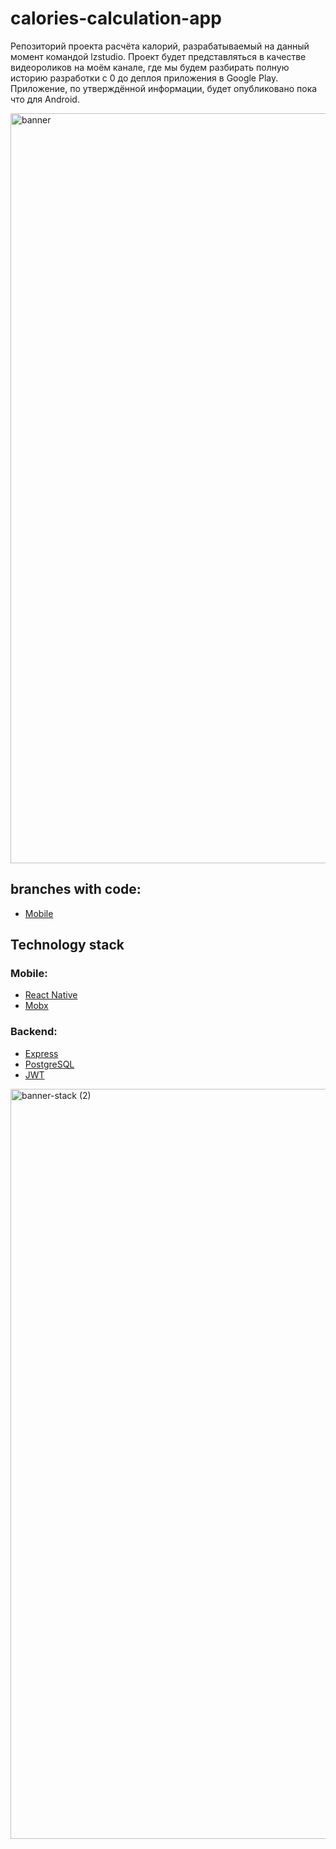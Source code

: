 # calories-calculation-app

Репозиторий проекта расчёта калорий, разрабатываемый на данный момент командой lzstudio. 
Проект будет представляться в качестве видеороликов на моём канале, где мы будем разбирать полную историю разработки с 0 до деплоя приложения в Google Play.
Приложение, по утверждённой информации, будет опубликовано пока что для Android.

<img width="1200" alt="banner" src="https://user-images.githubusercontent.com/73714921/147478464-4678b396-72da-4a3a-8446-9fe06fe31064.png">

## branches with code:

-  [Mobile](https://github.com/evyz/calories-calculation-app/tree/mobile)

## Technology stack

### Mobile: 

- [React Native](https://reactnative.dev)
- [Mobx](https://mobx.js.org/)

### Backend: 

- [Express](https://expressjs.com/)
- [PostgreSQL](https://www.postgresql.org/)
- [JWT](https://jwt.io)

<img width="1200" alt="banner-stack (2)" src="https://user-images.githubusercontent.com/73714921/147505511-3d40818a-95a8-4bdc-b97f-ba619a2c3f73.png">

